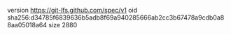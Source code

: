 version https://git-lfs.github.com/spec/v1
oid sha256:d34785f6839636b5adb8f69a940285666ab2cc3b67478a9cdb0a88aa05018a64
size 2880
